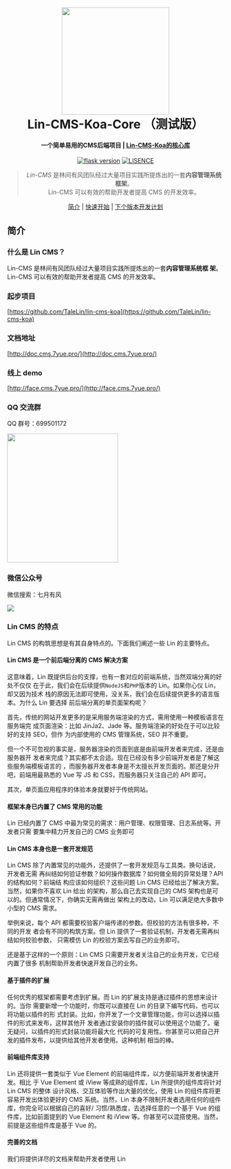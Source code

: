 <h1 align="center">
  <a href="http://doc.cms.7yue.pro/">
  <img src="http://doc.cms.7yue.pro/left-logo.png" width="250"/></a>
  <br>
  Lin-CMS-Koa-Core （测试版）
</h1>

<h4 align="center">一个简单易用的CMS后端项目 | <a href="http://doc.cms.7yue.pro/" target="_blank">Lin-CMS-Koa的核心库</a></h4>

<p align="center">
  <a href="http://flask.pocoo.org/docs/1.0/" rel="nofollow">
  <img src="https://img.shields.io/badge/koa-2.7.0-green.svg" alt="flask version" data-canonical-src="https://img.shields.io/badge/koa-2.7.0-green.svg" style="max-width:100%;"></a>
  <a href="http://doc.cms.7yue.pro/" rel="nofollow"><img src="https://img.shields.io/badge/license-MIT-lightgrey.svg" alt="LISENCE" data-canonical-src="https://img.shields.io/badge/license-MIT-lightgrey.svg" style="max-width:100%;"></a>
</p>

<blockquote align="center">
  <em>Lin-CMS</em> 是林间有风团队经过大量项目实践所提炼出的一套<strong>内容管理系统框架</strong>。<br>
 Lin-CMS 可以有效的帮助开发者提高 CMS 的开发效率。
</blockquote>

<p align="center">
  <a href="#简介">简介</a>&nbsp;|&nbsp;<a href="#快速开始">快速开始</a>&nbsp;|&nbsp;<a href="#下个版本开发计划">下个版本开发计划</a>
</p>

## 简介

### 什么是 Lin CMS？

Lin-CMS 是林间有风团队经过大量项目实践所提炼出的一套**内容管理系统框
架**。Lin-CMS 可以有效的帮助开发者提高 CMS 的开发效率。

### 起步项目

[https://github.com/TaleLin/lin-cms-koa](https://github.com/TaleLin/lin-cms-koa)

### 文档地址

[http://doc.cms.7yue.pro/](http://doc.cms.7yue.pro/)

### 线上 demo

[http://face.cms.7yue.pro/](http://face.cms.7yue.pro/)

### QQ 交流群

QQ 群号：699501172

<img class="QR-img" width="258" height="300" src="http://imglf4.nosdn0.126.net/img/Qk5LWkJVWkF3NmlPcDV2NjJvR2dFYU90R0ZuS2g1STZVa1NhOWN2YVhrUnFXdmJVRk5LQ1FnPT0.jpg?imageView&thumbnail=500x0&quality=96&stripmeta=0&type=jpg">

### 微信公众号

微信搜索：七月有风

<img class="QR-img" src="http://imglf6.nosdn0.126.net/img/YUdIR2E3ME5weEdlNThuRmI4TFh3UWhiNmladWVoaTlXUXpicEFPa1F6czFNYkdmcWRIbGRRPT0.jpg?imageView&thumbnail=500x0&quality=96&stripmeta=0&type=jpg">

### Lin CMS 的特点

Lin CMS 的构筑思想是有其自身特点的。下面我们阐述一些 Lin 的主要特点。

#### Lin CMS 是一个前后端分离的 CMS 解决方案

这意味着，Lin 既提供后台的支撑，也有一套对应的前端系统，当然双端分离的好处不仅仅
在于此，我们会在后续提供`NodeJS`和`PHP`版本的 Lin。如果你心仪 Lin，却又因为技术
栈的原因无法即可使用，没关系，我们会在后续提供更多的语言版本。为什么 Lin 要选择
前后端分离的单页面架构呢？

首先，传统的网站开发更多的是采用服务端渲染的方式，需用使用一种模板语言在服务端完
成页面渲染：比如 JinJa2、Jade 等。服务端渲染的好处在于可以比较好的支持 SEO，但作
为内部使用的 CMS 管理系统，SEO 并不重要。

但一个不可忽视的事实是，服务器渲染的页面到底是由前端开发者来完成，还是由服务器开
发者来完成？其实都不太合适。现在已经没有多少前端开发者是了解这些服务端模板语言的
，而服务器开发者本身是不太擅长开发页面的。那还是分开吧，前端用最熟悉的 Vue 写 JS
和 CSS，而服务器只关注自己的 API 即可。

其次，单页面应用程序的体验本身就要好于传统网站。

#### 框架本身已内置了 CMS 常用的功能

Lin 已经内置了 CMS 中最为常见的需求：用户管理、权限管理、日志系统等。开发者只需
要集中精力开发自己的 CMS 业务即可

#### Lin CMS 本身也是一套开发规范

Lin CMS 除了内置常见的功能外，还提供了一套开发规范与工具类。换句话说，开发者无需
再纠结如何验证参数？如何操作数据库？如何做全局的异常处理？API 的结构如何？前端结
构应该如何组织？这些问题 Lin CMS 已经给出了解决方案。当然，如果你不喜欢 Lin 给出
的架构，那么自己去实现自己的 CMS 架构也是可以的。但通常情况下，你确实无需再做出
架构上的改动，Lin 可以满足绝大多数中小型的 CMS 需求。

举例来说，每个 API 都需要校验客户端传递的参数。但校验的方法有很多种，不同的开发
者会有不同的构筑方案。但 Lin 提供了一套验证机制，开发者无需再纠结如何校验参数，
只需模仿 Lin 的校验方案去写自己的业务即可。

还是基于这样的一个原则：Lin CMS 只需要开发者关注自己的业务开发，它已经内置了很多
机制帮助开发者快速开发自己的业务。

#### 基于插件的扩展

任何优秀的框架都需要考虑到扩展。而 Lin 的扩展支持是通过插件的思想来设计的。当你
需要新增一个功能时，你既可以直接在 Lin 的目录下编写代码，也可以将功能以插件的形
式封装。比如，你开发了一个文章管理功能，你可以选择以插件的形式来发布，这样其他开
发者通过安装你的插件就可以使用这个功能了。毫无疑问，以插件的形式封装功能将最大化
代码的可复用性。你甚至可以把自己开发的插件发布，以提供给其他开发者使用。这种机制
相当的棒。

#### 前端组件库支持

Lin 还将提供一套类似于 Vue Element 的前端组件库，以方便前端开发者快速开发。相比
于 Vue Element 或 iView 等成熟的组件库，Lin 所提供的组件库将针对 Lin CMS 的整体
设计风格、交互体验等作出大量的优化，使用 Lin 的组件库将更容易开发出体验更好的
CMS 系统。当然，Lin 本身不限制开发者选用任何的组件库，你完全可以根据自己的喜好/
习惯/熟悉度，去选择任意的一个基于 Vue 的组件库，比如前面提到的 Vue Element 和
iView 等。你甚至可以混搭使用。当然，前提是这些组件库是基于 Vue 的。

#### 完善的文档

我们将提供详尽的文档来帮助开发者使用 Lin
